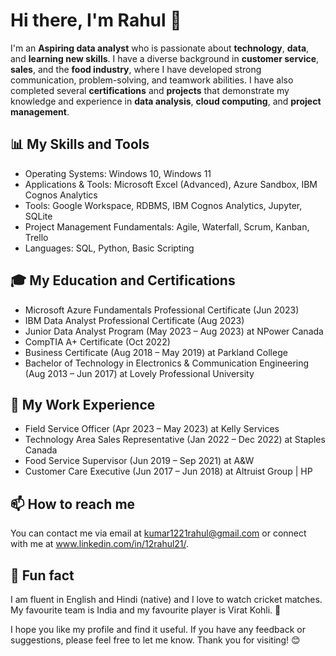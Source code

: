 # Hi there, I'm Rahul 👋

I'm an **Aspiring data analyst** who is passionate about **technology**, **data**, and **learning new skills**. 
I have a diverse background in **customer service**, **sales**, and the **food industry**, where I have developed strong communication, problem-solving, and teamwork abilities. 
I have also completed several **certifications** and **projects** that demonstrate my knowledge and experience in **data analysis**, **cloud computing**, and **project management**.

## 📊 My Skills and Tools

- Operating Systems: Windows 10, Windows 11
- Applications & Tools: Microsoft Excel (Advanced), Azure Sandbox, IBM Cognos Analytics
- Tools: Google Workspace, RDBMS, IBM Cognos Analytics, Jupyter, SQLite
- Project Management Fundamentals: Agile, Waterfall, Scrum, Kanban, Trello
- Languages: SQL, Python, Basic Scripting 

## 🎓 My Education and Certifications

- Microsoft Azure Fundamentals Professional Certificate (Jun 2023)
- IBM Data Analyst Professional Certificate (Aug 2023)
- Junior Data Analyst Program (May 2023 – Aug 2023) at NPower Canada
- CompTIA A+ Certificate (Oct 2022)
- Business Certificate (Aug 2018 – May 2019) at Parkland College
- Bachelor of Technology in Electronics & Communication Engineering (Aug 2013 – Jun 2017) at Lovely Professional University

## 💼 My Work Experience

- Field Service Officer (Apr 2023 – May 2023) at Kelly Services
- Technology Area Sales Representative (Jan 2022 – Dec 2022) at Staples Canada
- Food Service Supervisor (Jun 2019 – Sep 2021) at A&W
- Customer Care Executive (Jun 2017 – Jun 2018) at Altruist Group | HP

## 📫 How to reach me

You can contact me via email at kumar1221rahul@gmail.com or connect with me at www.linkedin.com/in/12rahul21/.

## 🌟 Fun fact

I am fluent in English and Hindi (native) and I love to watch cricket matches. My favourite team is India and my favourite player is Virat Kohli. 🏏

I hope you like my profile and find it useful. If you have any feedback or suggestions, please feel free to let me know. Thank you for visiting! 😊
